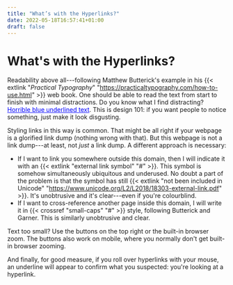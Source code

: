 ```yaml
---
title: "What’s with the Hyperlinks?"
date: 2022-05-18T16:57:41+01:00
draft: false
---
```


# What's with the Hyperlinks?

Readability above all---following Matthew Butterick's example in his {{< extlink "*Practical Typography*" "https://practicaltypography.com/how-to-use.html" >}} web book. One should be able to read the text from start to finish with minimal distractions. Do you know what I find distracting? <span style="color: blue; text-decoration: underline">Horrible blue underlined text</span>. This is design 101: if you want people to notice something, just make it look disgusting.

Styling links in this way is common. That might be all right if your webpage is a glorified link dump (nothing wrong with that). But this webpage is not a link dump---at least, not *just* a link dump. A different approach is necessary:

- If I want to link you somewhere outside this domain, then I will indicate it with an {{< extlink "external link symbol" "#" >}}. This symbol is somehow simultaneously ubiquitous and underused. No doubt a part of the problem is that the symbol has still {{< extlink "not been included in Unicode" "https://www.unicode.org/L2/L2018/18303-external-link.pdf" >}}. It's unobtrusive and it's clear---even if you're colourblind.
- If I want to cross-reference another page inside this domain, I will write it in {{< crossref "small-caps" "#" >}} style, following Butterick and Garner. This is similarly unobtrusive and clear.

Text too small? Use the buttons on the top right or the built-in browser zoom. The buttons also work on mobile, where you normally don't get built-in browser zooming.

And finally, for good measure, if you roll over hyperlinks with your mouse, an underline will appear to confirm what you suspected: you're looking at a hyperlink.
